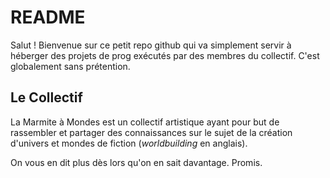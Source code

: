 # README

Salut ! Bienvenue sur ce petit repo github qui va simplement servir à héberger des projets de prog exécutés par des membres du collectif. C'est globalement sans prétention.

## Le Collectif

La Marmite à Mondes est un collectif artistique ayant pour but de rassembler et partager des connaissances sur le sujet de la création d'univers et mondes de fiction (*worldbuilding* en anglais).

On vous en dit plus dès lors qu'on en sait davantage. Promis. 

